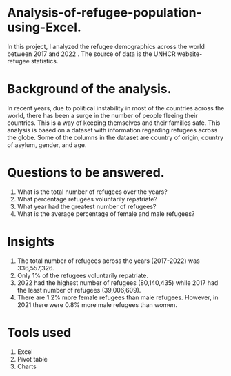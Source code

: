 # Analysis-of-refugee-population-using-Excel.
In this project, I analyzed the refugee demographics across the world between 2017 and 2022 . The source of data is the UNHCR website- refugee statistics.

# Background of the analysis.

In recent years, due to political instability in most of the countries across the world, there has been a surge in the number of people fleeing their countries. This is a way of keeping themselves and their families safe.
This analysis is based on a dataset with information regarding refugees across the globe. Some of the columns in the dataset are country of origin, country of asylum, gender, and age.

# Questions to be answered.

1.	What is the total number of refugees over the years?
2.	What percentage refugees voluntarily repatriate?
3.	What year had the greatest number of refugees?
4.	What is the average percentage of female and male refugees?
   
# Insights

1.	The total number of refugees across the years (2017-2022) was 336,557,326.
2.	Only 1% of the refugees voluntarily repatriate.
3.	2022 had the highest number of refugees (80,140,435) while 2017 had the least number of refugees (39,006,609).
4.	There are 1.2% more female refugees than male refugees. However, in 2021 there were 0.8% more male refugees than women.
    
# Tools used

1. Excel
2. Pivot table
3. Charts




